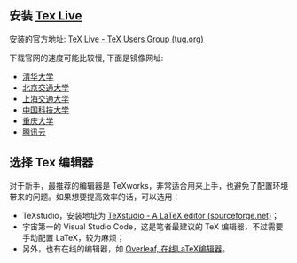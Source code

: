 ## 安装 [Tex Live](Tex%20Live.md)

安装的官方地址: [TeX Live - TeX Users Group (tug.org)](https://tug.org/texlive/)

下载官网的速度可能比较慢, 下面是镜像网址:

- [清华大学](https://mirrors.tuna.tsinghua.edu.cn/CTAN/systems/texlive/Images/texlive2021.iso)
- [北京交通大学](https://mirror.bjtu.edu.cn/ctan/systems/texlive/Images)
- [上海交通大学](https://mirrors.sjtug.sjtu.edu.cn/ctan/systems/texlive/Images)
- [中国科技大学](https://mirrors.ustc.edu.cn/CTAN/systems/texlive/Images)
- [重庆大学](https://mirrors.cqu.edu.cn/CTAN/systems/texlive/Images)
- [腾讯云](https://mirrors.cloud.tencent.com/CTAN/systems/texlive/Images)

## 选择 Tex 编辑器

对于新手，最推荐的编辑器是 TeXworks，非常适合用来上手，也避免了配置环境带来的问题。如果想要提高效率的话，可以选用：

- TeXstudio，安装地址为 [TeXstudio - A LaTeX editor (sourceforge.net)](http://texstudio.sourceforge.net/)；
- 宇宙第一的 Visual Studio Code，这是笔者最建议的 TeX 编辑器，不过需要手动配置 LaTeX，较为麻烦；
- 另外，也有在线的编辑器，如 [Overleaf, 在线LaTeX编辑器](https://cn.overleaf.com/)。
